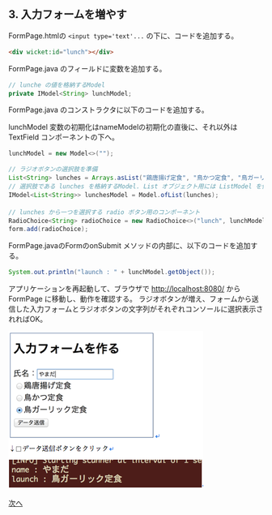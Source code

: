 ## 3. 入力フォームを増やす

FormPage.htmlの `<input type='text'...` の下に、コードを追加する。

```html
<div wicket:id="lunch"></div>
```

FormPage.java のフィールドに変数を追加する。

```java
// lunche の値を格納するModel
private IModel<String> lunchModel;
```

FormPage.java のコンストラクタに以下のコードを追加する。

lunchModel 変数の初期化はnameModelの初期化の直後に、それ以外はTextField コンポーネントの下へ。

```java
lunchModel = new Model<>("");
```

```java
// ラジオボタンの選択肢を準備
List<String> lunches = Arrays.asList("鶏唐揚げ定食", "鳥かつ定食", "鳥ガーリック定食");
// 選択肢である lunches を格納するModel. List オブジェクト用には ListModel を使う
IModel<List<String>> lunchesModel = Model.ofList(lunches);

// lunches から一つを選択する radio ボタン用のコンポーネント
RadioChoice<String> radioChoice = new RadioChoice<>("lunch", lunchModel, lunchesModel);
form.add(radioChoice);
```

FormPage.javaのFormのonSubmit メソッドの内部に、以下のコードを追加する。

```java
System.out.println("launch : " + lunchModel.getObject());
```

アプリケーションを再起動して、ブラウザで [http://localhost:8080/](http://localhost:8080/)  から FormPage に移動し、動作を確認する。
ラジオボタンが増え、フォームから送信した入力フォームとラジオボタンの文字列がそれぞれコンソールに選択表示されればOK。


![fig03](./fig03.png)

[次へ](./HandsOn04.md)